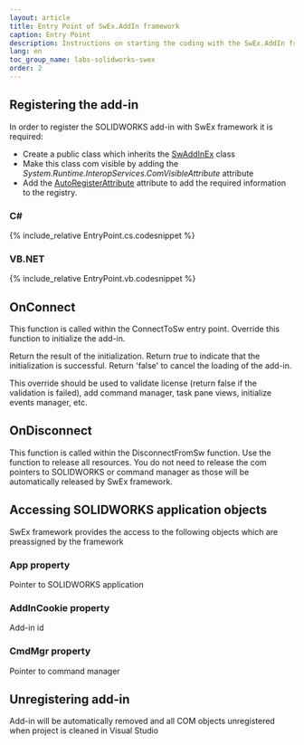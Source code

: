 ```yaml
---
layout: article
title: Entry Point of SwEx.AddIn framework
caption: Entry Point
description: Instructions on starting the coding with the SwEx.AddIn framework for SOLIDWORKS
lang: en
toc_group_name: labs-solidworks-swex
order: 2
---
```

## Registering the add-in

In order to register the SOLIDWORKS add-in with SwEx framework it is required:

* Create a public class which inherits the [SwAddInEx](https://docs.codestack.net/swex/add-in/html/T_CodeStack_SwEx_AddIn_SwAddInEx.htm) class
* Make this class com visible by adding the *System.Runtime.InteropServices.ComVisibleAttribute* attribute
* Add the [AutoRegisterAttribute](https://docs.codestack.net/swex/add-in/html/T_CodeStack_SwEx_AddIn_Attributes_AutoRegisterAttribute.htm) attribute to add the required information to the registry.

### C\#

{% include_relative EntryPoint.cs.codesnippet %}

### VB.NET

{% include_relative EntryPoint.vb.codesnippet %}

## OnConnect

This function is called within the ConnectToSw entry point. Override this function to initialize the add-in.

Return the result of the initialization. Return *true* to indicate that the initialization is successful. Return 'false' to cancel the loading of the add-in.

This override should be used to validate license (return false if the validation is failed), add command manager, task pane views, initialize events manager, etc.

## OnDisconnect

This function is called within the DisconnectFromSw function. Use the function to release all resources. You do not need to release the com pointers to SOLIDWORKS or command manager as those will be automatically released by SwEx framework.

## Accessing SOLIDWORKS application objects

SwEx framework provides the access to the following objects which are preassigned by the framework

### App property
Pointer to SOLIDWORKS application

### AddInCookie property
Add-in id

### CmdMgr property
Pointer to command manager

## Unregistering add-in
Add-in will be automatically removed and all COM objects unregistered when project is cleaned in Visual Studio